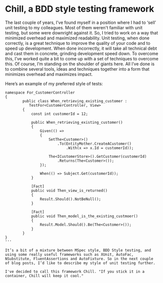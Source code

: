 Chill, a BDD style testing framework
=====

The last couple of years, I’ve found myself in a position where I had to ‘sell’ unit testing to my colleagues. Most of them weren't familiar with unit testing, but some were downright against it. So, I tried to work on a way that minimized overhead and maximized readability.
Unit testing, when done correctly, is a great technique to improve the quality of your code and to speed up development.  When done incorrectly, it will take all technical debt and cast them in concrete, grinding development speed down.
To overcome this, I’ve worked quite a bit to come up with a set of techniques to overcome this. Of course, I’m standing on the shoulder of giants here. All I’ve done is to combine several tools, ideas and techniques together into a form that minimizes overhead and maximizes impact.

Here’s an example of my preferred style of tests:

```cshar[
namespace For_CustomerController
{
        public class When_retrieving_existing_customer : 
           TestFor<CustomerController, View> 
        {
            const int customerId = 12;
 
            public When_retrieving_existing_customer()
            {
                Given(() =>
                {
                    SetThe<Customer>()
                        .To(EntityMother.CreateACustomer()
                            .With(x => x.Id = customerId));
 
                    The<ICustomerStore>().GetCustomer(customerId)
                        .Returns(The<Customer>());
                });
 
                When(() => Subject.Get(customerId));
            }
 
            [Fact]
            public void Then_view_is_returned()
            {
                Result.Should().NotBeNull();
            }
 
            [Fact]
            public void Then_model_is_the_existing_custmoer()
            {
                Result.Model.Should().Be(The<Customer>());
            }
        }
}
'''

It’s a bit of a mixture between MSpec style, BDD Style testing, and using some really useful frameworks such as XUnit, AutoFac, NSubstitute, FluentAssertions and AutoFixture. So in the next couple of blog posts, I’d like to describe my style of unit testing further.

I've decided to call this framework Chill. "If you stick it in a container, Chill will keep it cool."
